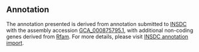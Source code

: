 

Annotation
----------

The annotation presented is derived from annotation submitted to
[INSDC](http://www.insdc.org) with the assembly accession
[GCA\_000875795.1](http://www.ebi.ac.uk/ena/data/view/GCA_000875795.1),
with additional non-coding genes derived from
[Rfam](http://rfam.xfam.org/). For more details, please visit [INSDC
annotation
import](http://ensemblgenomes.org/info/data/insdc_annotation).
